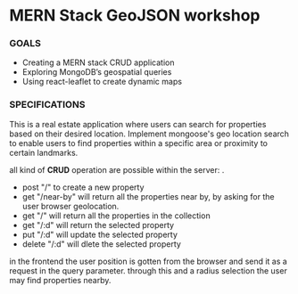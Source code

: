 # MERN Stack GeoJSON workshop

### GOALS
- Creating a MERN stack CRUD application 
- Exploring MongoDB’s geospatial queries
- Using react-leaflet to create dynamic maps

### SPECIFICATIONS
This is a  real estate application where users can search for properties based on their desired location. Implement mongoose's geo location search to enable users to find properties within a specific area or proximity to certain landmarks.


all kind of **CRUD** operation are possible within the server: .  
- post "/" to create a new property
- get "/near-by" will return all the properties near by, by asking for the user browser geolocation.
- get "/" will return all the properties in the collection
- get "/:d" will return the selected property
- put "/:d" will update the selected property
- delete "/:d" will dlete the selected property

in the frontend the user position is gotten from the browser and send it as a request in the query parameter.
through this and a radius selection the user may find properties nearby.






